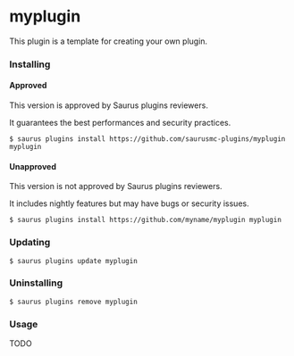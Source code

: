 # myplugin

This plugin is a template for creating your own plugin.

### Installing

#### Approved

This version is approved by Saurus plugins reviewers. 

It guarantees the best performances and security practices.

    $ saurus plugins install https://github.com/saurusmc-plugins/myplugin myplugin

#### Unapproved

This version is not approved by Saurus plugins reviewers.

It includes nightly features but may have bugs or security issues.

    $ saurus plugins install https://github.com/myname/myplugin myplugin
    
### Updating

    $ saurus plugins update myplugin
    
### Uninstalling

    $ saurus plugins remove myplugin
    
### Usage

TODO
